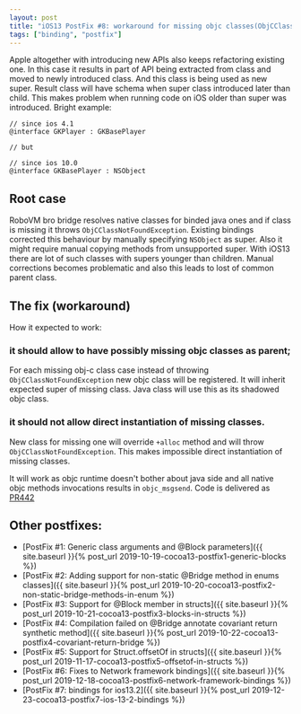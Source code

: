 ```yaml
---
layout: post
title: "iOS13 PostFix #8: workaround for missing objc classes(ObjCClassNotFoundException)"
tags: ["binding", "postfix"]
---
```

Apple altogether with introducing new APIs also keeps refactoring existing one. In this case it results in part of API being extracted from class and moved to newly introduced class. And this class is being used as new super.
Result class will have schema when super class introduced later than child. This makes problem when running code on iOS older than super was introduced.
Bright example:
```objc
// since ios 4.1
@interface GKPlayer : GKBasePlayer

// but

// since ios 10.0
@interface GKBasePlayer : NSObject
```

## Root case
<!-- more -->
RoboVM bro bridge resolves native classes for binded java ones and if class is missing it throws `ObjCClassNotFoundException`.
Existing bindings corrected this behaviour by manually specifying `NSObject` as super. Also it might require manual copying methods from unsupported super. With iOS13 there are lot of such classes with supers younger than children. Manual corrections becomes problematic and also this leads to lost of common parent class.

## The fix (workaround)
How it expected to work:
### it should allow to have possibly missing objc classes as parent;
For each missing obj-c class case instead of throwing `ObjCClassNotFoundException` new objc class will be registered. It will inherit expected super of missing class. Java class will use this as its shadowed objc class.

### it should not allow direct instantiation of missing classes.
New class for missing one will override `+alloc` method and will throw `ObjCClassNotFoundException`. This makes impossible direct instantiation of missing classes.

It will work as objc runtime doesn't bother about java side and all native objc methods invocations results in `objc_msgsend`.
Code is delivered as [PR442](https://github.com/MobiVM/robovm/pull/442)

## Other postfixes:
<!-- more -->
* [PostFix #1: Generic class arguments and @Block parameters]({{ site.baseurl }}{% post_url 2019-10-19-cocoa13-postfix1-generic-blocks %})
* [PostFix #2: Adding support for non-static @Bridge method in enums classes]({{ site.baseurl }}{% post_url 2019-10-20-cocoa13-postfix2-non-static-bridge-methods-in-enum %})
* [PostFix #3: Support for @Block member in structs]({{ site.baseurl }}{% post_url 2019-10-21-cocoa13-postfix3-blocks-in-structs %})
* [PostFix #4: Compilation failed on @Bridge annotate covariant return synthetic method]({{ site.baseurl }}{% post_url 2019-10-22-cocoa13-postfix4-covariant-return-bridge %})
* [PostFix #5: Support for Struct.offsetOf in structs]({{ site.baseurl }}{% post_url 2019-11-17-cocoa13-postfix5-offsetof-in-structs %})
* [PostFix #6: Fixes to Network framework bindings]({{ site.baseurl }}{% post_url 2019-12-18-cocoa13-postfix6-network-framework-bindings %})
* [PostFix #7: bindings for ios13.2]({{ site.baseurl }}{% post_url 2019-12-23-cocoa13-postfix7-ios-13-2-bindings %})
